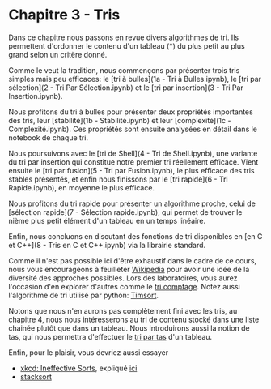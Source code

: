 
# Chapitre 3 - Tris

Dans ce chapitre nous passons en revue divers algorithmes de tri. Ils permettent d'ordonner le contenu d'un tableau (*) du plus petit au plus grand selon un critère donné. 

Comme le veut la tradition, nous commençons par présenter trois tris simples mais peu efficaces: le [tri à bulles](1a - Tri à Bulles.ipynb), le [tri par sélection](2 - Tri Par Sélection.ipynb) et le [tri par insertion](3 - Tri Par Insertion.ipynb).

Nous profitons du tri à bulles pour présenter deux propriétés importantes des tris, leur [stabilité](1b - Stabilité.ipynb) et leur [complexité](1c - Complexité.ipynb). Ces propriétés sont ensuite analysées en détail dans le notebook de chaque tri. 

Nous poursuivons avec le [tri de Shell](4 - Tri de Shell.ipynb), une variante du tri par insertion qui constitue notre premier tri réellement efficace. Vient ensuite le [tri par fusion](5 - Tri par Fusion.ipynb), le plus efficace des tris stables présentés, et enfin nous finissons par le [tri rapide](6 - Tri Rapide.ipynb), en moyenne le plus efficace.

Nous profitons du tri rapide pour présenter un algorithme proche, celui de [sélection rapide](7 - Sélection rapide.ipynb), qui permet de trouver le nième plus petit élément d'un tableau en un temps linéaire. 

Enfin, nous concluons en discutant des fonctions de tri disponibles en [en C et C++](8 - Tris en C et C++.ipynb) via la librairie standard. 

Comme il n'est pas possible ici d'être exhaustif dans le cadre de ce cours, nous vous encourageons à feuilleter [Wikipedia](https://en.wikipedia.org/wiki/Sorting_algorithm) pour avoir une idée de la diversité des approches possibles. Lors des laboratoires, vous aurez l'occasion d'en explorer d'autres comme le [tri comptage](https://fr.wikipedia.org/wiki/Tri_comptage). Notez aussi l'algorithme de tri utilisé par python: [Timsort](https://fr.wikipedia.org/wiki/Timsort). 

Notons que nous n'en aurons pas complètement fini avec les tris, au chapitre 4, nous nous intéresserons au tri de contenu stocké dans une liste chainée plutôt que dans un tableau. Nous introduirons aussi la notion de tas, qui nous permettra d'effectuer le [tri par tas](https://fr.wikipedia.org/wiki/Tri_par_tas) d'un tableau. 

Enfin, pour le plaisir, vous devriez aussi essayer 

* [xkcd: Ineffective Sorts](https://xkcd.com/1185/), expliqué [ici](https://www.explainxkcd.com/wiki/index.php/1185:_Ineffective_Sorts)
* [stacksort](https://gkoberger.github.io/stacksort/)
